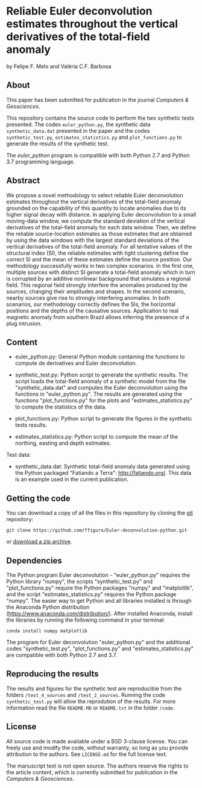 # Reliable Euler deconvolution estimates throughout the vertical derivatives of the total-field anomaly

by
Felipe F. Melo and Valéria C.F. Barbosa

## About

This paper has been submitted for publication in the journal *Computers & Geosciences*.

This repository contains the source code to perform the two synthetic tests presented. The codes `euler_python.py`, the synthetic data `synthetic_data.dat` presented in the paper and the codes `synthetic_test.py`, `estimates_statistics.py` and `plot_functions.py` to generate the results of the synthetic test.

The *euler_python* program is compatible with both Python 2.7 and Python 3.7 programming language.
 
## Abstract

We propose a novel methodology to select reliable Euler deconvolution estimates throughout the vertical derivatives of the total-field anomaly grounded on the capability of this quantity to locate anomalies due to its higher signal decay with distance. In applying Euler deconvolution to a small moving-data window, we compute the standard deviation of the vertical derivatives of the total-field anomaly for each data window. Then, we define the reliable source-location estimates as those estimates that are obtained by using the data windows with the largest standard deviations of the vertical derivatives of the total-field anomaly. For all tentative values of the structural index (SI), the reliable estimates with tight clustering define the correct SI and the mean of these estimates define the source position. Our methodology successfully works in two complex scenarios. In the first one, multiple sources with distinct SI generate a total-field anomaly which in turn is corrupted by an additive nonlinear background that simulates a regional field. This regional field strongly interfere the anomalies produced by the sources, changing their amplitudes and shapes. In the second scenario, nearby sources give rise to strongly interfering anomalies. In both scenarios, our methodology correctly defines the SIs, the horizontal positions and the depths of the causative sources. Application to real magnetic anomaly from southern Brazil allows inferring the presence of a plug intrusion.

## Content

- euler_python.py:
	General Python module containing the functions to compute de derivatives and 
	Euler deconvolution.
	
- synthetic_test.py:
	Python script to generate the synthetic results. The script loads the total-field
	anomaly of a synthetic model from the file "synthetic_data.dat" and computes the
	Euler deconvolution using the functions in "euler_python.py". The results are 
	generated using the functions "plot_functions.py" for the plots and 
	"estimates_statistics.py" to compute the statistics of the data.
	
- plot_functions.py:
	Python script to generate the figures in the synthetic tests results. 
	
- estimates_statistics.py:
	Python script to compute the mean of the northing, easting and depth estimates. 
	
Test data:

- synthetic_data.dat:
		Synthetic total-field anomaly data generated using the Python packaged
		"Fatiando a Terra": http://fatiando.org/. This data is an example used
		in the current publication.

## Getting the code

You can download a copy of all the files in this repository by cloning the
[git](https://git-scm.com/) repository:

    git clone https://github.com/ffigura/Euler-deconvolution-python.git

or [download a zip archive](https://github.com/ffigura/Euler-deconvolution-python/archive/master.zip).


## Dependencies

The Python program Euler deconvolution - "euler_python.py" requires the Python library "numpy", 
the scripts "synthetic_test.py" and "plot_functions.py" require the Python packages "numpy"
and "matplotlib", and the script "estimates_statistics.py" requires the Python package "numpy".
The easier way to get Python and all libraries installed is through the Anaconda Python 
distribution (https://www.anaconda.com/distribution/). After installed Anaconda, install the libraries 
by running the following command in your terminal:

	conda install numpy matplotlib

The program for Euler deconvolution "euler_python.py" and the additional codes "synthetic_test.py",
"plot_functions.py" and "estimates_statistics.py" are compatible with both Python 2.7 and 3.7.

## Reproducing the results

The results and figures for the synthetic test are reproducible from the folders `/test_4_sources` and 
`/test_2_sources`.
Running the code `synthetic_test.py` will allow the reprodution of the results. For more information
read the file `README.MD` or `README.txt` in the folder `/code`.


## License

All source code is made available under a BSD 3-clause license. You can freely
use and modify the code, without warranty, so long as you provide attribution
to the authors. See `LICENSE.md` for the full license text.

The manuscript text is not open source. The authors reserve the rights to the
article content, which is currently submitted for publication in the
*Computers & Geosciences*.

